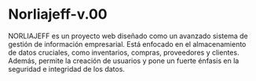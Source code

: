 # Norliajeff-v.00

<p>NORLIAJEFF es un proyecto web diseñado como un avanzado sistema de gestión de información empresarial. Está enfocado en el almacenamiento de datos cruciales, como inventarios, compras, proveedores y clientes. Además, permite la creación de usuarios y pone un fuerte énfasis en la seguridad e integridad de los datos.</p>
